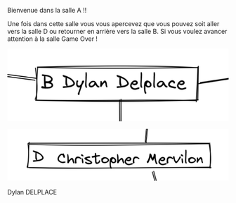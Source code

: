 Bienvenue dans la salle A !!

Une fois dans cette salle vous vous apercevez que vous pouvez soit aller vers la salle D ou retourner en arrière vers la salle B. Si vous voulez avancer attention à la salle Game Over !



[![image B](../images/B.png)](https://github.com/ssagnane1/tp2-labyrinthe/blob/main/jeu-heros-sdc/B.md)

[![image D](../images/D.png)](https://github.com/ssagnane1/tp2-labyrinthe/blob/main/jeu-heros-sdc/D.md)

Dylan DELPLACE

